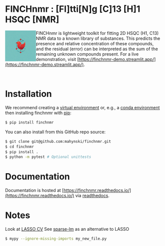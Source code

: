 FINCHnmr : [FI]tti[N]g [C]13 [H]1 HSQC [NMR]
===

<img src="docs/_static/logo_small.png" height="100" align="left" />

FINCHnmr is lightweight toolkit for fitting 2D HSQC (H1, C13) NMR data to a known library of substances.  This predicts the presence and relative concentration of these compounds, and the residual (error) can be interpreted as the sum of the remaining unknown compounds present.  For a live demonstration, visit [https://finchnmr-demo.streamlit.app/](https://finchnmr-demo.streamlit.app/).

<br/>

Installation
===

We recommend creating a [virtual environment](https://docs.python.org/3/library/venv.html) or, e.g., a [conda environment](https://docs.conda.io/projects/conda/en/latest/user-guide/tasks/manage-environments.html) then installing finchnmr with [pip](https://pip.pypa.io/en/stable/):

~~~bash
$ pip install finchnmr
~~~

You can also install from this GitHub repo source:

~~~bash
$ git clone git@github.com:mahynski/finchnmr.git
$ cd finchnmr
$ pip install .
$ python -m pytest # Optional unittests
~~~

Documentation
===

Documentation is hosted at [https://finchnmr.readthedocs.io/](https://finchnmr.readthedocs.io/) via [readthedocs](https://about.readthedocs.com/).

Notes
===

Look at [LASSO CV](https://scikit-learn.org/1.5/modules/generated/sklearn.linear_model.LassoCV.html)
See [sparse-lm](https://cedergrouphub.github.io/sparse-lm/) as an alternative to LASSO

~~~bash
$ mypy --ignore-missing-imports my_new_file.py
~~~
